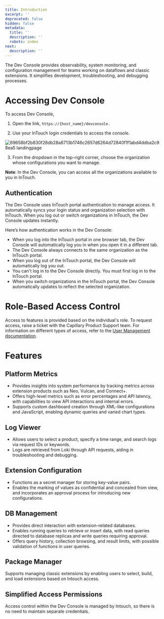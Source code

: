 ```yaml
---
title: Introduction
excerpt: ''
deprecated: false
hidden: false
metadata:
  title: ''
  description: ''
  robots: index
next:
  description: ''
---
```

The Dev Console provides observability, system monitoring, and configuration management for teams working on dataflows and classic extensions. It simplifies development, troubleshooting, and debugging processes.

# Accessing Dev Console

To access Dev Console,

1. Open the link, `https://{host_name}/devconsole.`

2. Use your InTouch login credentials to access the console.

![69658bf2b830f28db28a8713b1746c2657d6264d72840f1f1abd4ddba2c98ea5 landingpage](https://files.readme.io/69658bf2b830f28db28a8713b1746c2657d6264d72840f1f1abd4ddba2c98ea5-landingpage.png)

3. From the dropdown in the top-right corner, choose the organization whose configurations you want to manage.

**Note**: In the Dev Console, you can access all the organizations available to you in InTouch.

## Authentication

The Dev Console uses InTouch portal authentication to manage access. It automatically syncs your login status and organization selection with InTouch. When you log out or switch organizations in InTouch, the Dev Console updates instantly.

Here’s how authentication works in the Dev Console:

* When you log into the InTouch portal in one browser tab, the Dev Console will automatically log you in when you open it in a different tab.
* The Dev Console always connects to the same organization as the InTouch portal.
* When you log out of the InTouch portal, the Dev Console will automatically log you out.
* You can't log in to the Dev Console directly. You must first log in to the InTouch portal.
* When you switch organizations in the InTouch portal, the Dev Console automatically updates to reflect the selected organization.

# Role-Based Access Control

Access to features is provided based on the individual's role. To request access, raise a ticket with the Capillary Product Support team. For information on different types of access, refer to the [User Management documentation](https://docs.capillarytech.com/docs/list-of-standard-permission-sets#dev-console).

# Features

## Platform Metrics

* Provides insights into system performance by tracking metrics across extension products such as Neo, Vulcan, and Connect+.
* Offers high-level metrics such as error percentages and API latency, with capabilities to view API interactions and internal errors.
* Supports custom dashboard creation through XML-like configurations and JavaScript, enabling dynamic queries and varied chart types.

## Log Viewer

* Allows users to select a product, specify a time range, and search logs via request IDs or keywords.
* Logs are retrieved from Loki through API requests, aiding in troubleshooting and debugging.

## Extension Configuration

* Functions as a secret manager for storing key-value pairs.
* Enables the marking of values as confidential and concealed from view, and incorporates an approval process for introducing new configurations.

## DB Management

* Provides direct interaction with extension-related databases.
* Enables running queries to retrieve or insert data, with read queries directed to database replicas and write queries requiring approval.
* Offers query history, collection browsing, and result limits, with possible validation of functions in user queries.

## Package Manager

Supports managing classic extensions by enabling users to select, build, and load extensions based on Intouch access.

## Simplified Access Permissions

Access control within the Dev Console is managed by Intouch, so there is no need to maintain separate credentials.